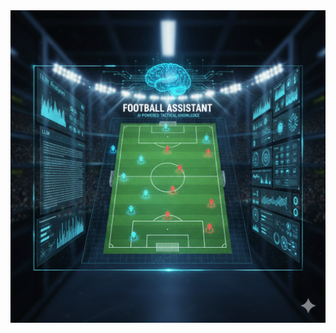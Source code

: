 <img src="https://github.com/tunahankilic/football-assistant/blob/main/images/football-assistant.png" width="600" height="500">


